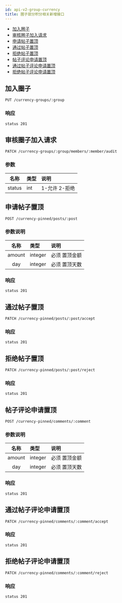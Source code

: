 ```yaml
---
id: api-v2-group-currency
title: 圈子部分积分相关新增接口
---
```


- [加入圈子](#加入圈子)
- [审核圈子加入请求](#审核圈子加入请求)
- [申请帖子置顶](#申请帖子置顶)
- [通过帖子置顶](#通过帖子置顶)
- [拒绝帖子置顶](#拒绝帖子置顶)
- [帖子评论申请置顶](#帖子评论申请置顶)
- [通过帖子评论申请置顶](#通过帖子评论申请置顶)
- [拒绝帖子评论申请置顶](#拒绝帖子评论申请置顶)

## 加入圈子

```
PUT /currency-groups/:group
```

### 响应

```
status 201
```

## 审核圈子加入请求

```
PATCH /currency-groups/:group/members/:member/audit
```

### 参数

| 名称 | 类型 | 说明 |
|:----:|:-----|:-----|
|status|int| 1-允许 2-拒绝|

## 申请帖子置顶

```
POST /currency-pinned/posts/:post
```

### 参数说明

| 名称 | 类型 | 说明 |
|:----:|:-----|:-----|
|amount|integer| 必须 置顶金额|
|day|integer|必须 置顶天数|

### 响应

```
status 201
```

## 通过帖子置顶

```
PATCH /currency-pinned/posts/:post/accept
```

### 响应

```
status 201
```

## 拒绝帖子置顶

```
PATCH /currency-pinned/posts/:post/reject
```

### 响应

```
status 201
```

## 帖子评论申请置顶

```
POST /currency-pinned/comments/:comment
```

### 参数说明

| 名称 | 类型 | 说明 |
|:----:|:-----|:-----|
|amount|integer| 必须 置顶金额|
|day|integer|必须 置顶天数|

### 响应

```
status 201
```

## 通过帖子评论申请置顶

```
PATCH /currency-pinned/comments/:comment/accept
```

### 响应

```
status 201
```

## 拒绝帖子评论申请置顶

```
PATCH /currency-pinned/comments/:comment/reject
```

### 响应

```
status 201
```

